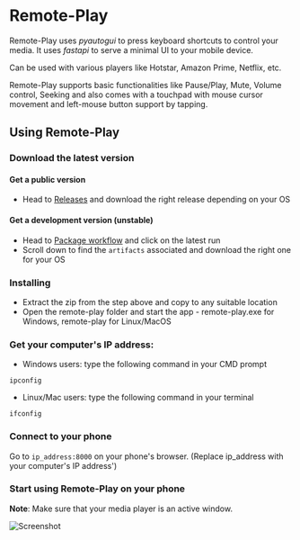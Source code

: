 # Remote-Play

Remote-Play uses _pyautogui_ to press keyboard shortcuts to control your media. It uses _fastapi_ to serve a minimal UI to your mobile device.

Can be used with various players like Hotstar, Amazon Prime, Netflix, etc.

Remote-Play supports basic functionalities like Pause/Play, Mute, Volume control, Seeking and also comes with a touchpad with mouse cursor movement and left-mouse button support by tapping.

## Using Remote-Play

### Download the latest version

#### Get a public version
- Head to [Releases](https://github.com/shubham1172/remote-play/releases) and download the right release depending on your OS

#### Get a development version (unstable)
- Head to [Package workflow](https://github.com/shubham1172/remote-play/actions/workflows/package.yml) and click on the latest run
- Scroll down to find the `artifacts` associated and download the right one for your OS

### Installing
- Extract the zip from the step above and copy to any suitable location
- Open the remote-play folder and start the app - remote-play.exe for Windows, remote-play for Linux/MacOS

### Get your computer's IP address:

- Windows users: type the following command in your CMD prompt

```
ipconfig
```

- Linux/Mac users: type the following command in your terminal

```
ifconfig
```

### Connect to your phone

Go to `ip_address:8000` on your phone's browser. (Replace ip_address with your computer's IP address')

### Start using Remote-Play on your phone

**Note**: Make sure that your media player is an active window.

![Screenshot](/docs/screenshot.jpeg)
